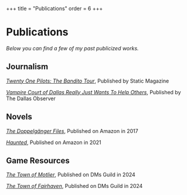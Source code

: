 +++
 title = "Publications"
 order = 6
+++

# Publications
*Below you can find a few of my past publicized works.*

## Journalism
*[Twenty One Pilots: The Bandito Tour](https://web.archive.org/web/20221203230242/https://staticmagazine.net/twenty-one-pilots-bandito-tour/)*, Published by Static Magazine

*[Vampire Court of Dallas Really Just Wants To Help Others](https://www.dallasobserver.com/arts/vampire-court-of-dallas-allows-more-than-just-vampires-11079326)*, Published by The Dallas Observer

## Novels
*[The Doppelgänger Files](https://a.co/d/dhHRVhb)*, Published on Amazon in 2017

*[Haunted](https://a.co/d/hKKJ3ym)*, Published on Amazon in 2021

## Game Resources
*[The Town of Motlier](https://www.dmsguild.com/product/489522/The-Town-of-Motlier?affiliate_id=4377766)*, Published on DMs Guild in 2024

*[The Town of Fairhaven](https://www.dmsguild.com/product/497847/The-Town-of-Fairhaven)*, Published on DMs Guild in 2024